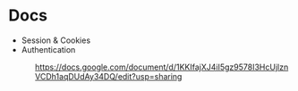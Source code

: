 <h1> Docs </h1>

<ul>
 <li>Session & Cookies</li>
 <li>Authentication</li>
<ul>

https://docs.google.com/document/d/1KKIfajXJ4iI5gz9578I3HcUjlznVCDh1aqDUdAy34DQ/edit?usp=sharing
